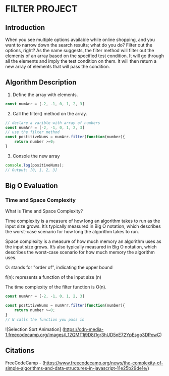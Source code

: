 # FILTER PROJECT


## Introduction


When you see multiple options available while online shopping, and you want to narrow down the search results; what do you do? Filter out the options, right?  As the name suggests, the filter method will filter out the elements of an array based on the specified test condition. It will go through all the elements and imply the test condition on them. It will then return a new array of elements that will pass the condition.



## Algorithm Description


1. Define the array with elements.

```js
const numArr = [-2, -1, 0, 1, 2, 3]
```

2. Call the filter() method on the array.

```js
// declare a varible with array of numbers
const numArr = [-2, -1, 0, 1, 2, 3]
// use the filter method
const postitiveNums = numArr.filter(function(number){
    return number >=0;
}
```

3. Console the new array

```js
console.log(positiveNums); 
// Output: [0, 1, 2, 3]

```

## Big O Evaluation

### Time and Space Complexity

What is Time and Space Complexity?

Time complexity is a measure of how long an algorithm takes to run as the input size grows. It’s typically measured in Big O notation, which describes the worst-case scenario for how long the algorithm takes to run.

Space complexity is a measure of how much memory an algorithm uses as the input size grows. It’s also typically measured in Big O notation, which describes the worst-case scenario for how much memory the algorithm uses.


O: stands for "order of", indicating the upper bound

f(n): represents a function of the input size (n)


The time complexity of the filter function is O(n).

```js
const numArr = [-2, -1, 0, 1, 2, 3]

const postitiveNums = numArr.filter(function(number){
    return number >=0;
}
// N calls the function you pass in

```


![Selection Sort Animation]
(https://cdn-media-1.freecodecamp.org/images/L12QMT1j9D8t1gr3hUD5nE72YpEsgo3DPowC)



## Citations

FreeCodeCamp - (https://www.freecodecamp.org/news/the-complexity-of-simple-algorithms-and-data-structures-in-javascript-11e25b29de1e/)